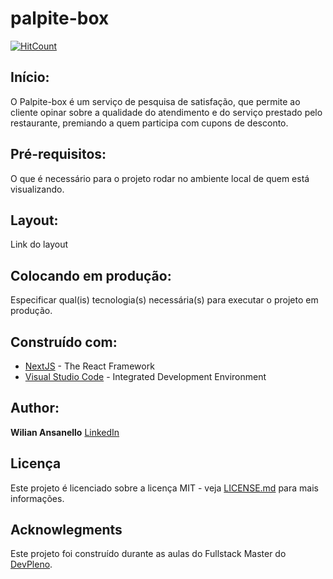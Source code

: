 # palpite-box

[![HitCount](https://hits.dwyl.com/wiliansanello/projeto-git.svg)](https://hits.dwyl.com/wiliansanello/projeto-git)


## Início:

O Palpite-box é um serviço de pesquisa de satisfação, que permite ao cliente opinar sobre a qualidade do atendimento e do serviço prestado pelo restaurante, premiando a quem participa com cupons de desconto.

## Pré-requisitos:

O que é necessário para o projeto rodar no ambiente local de quem está visualizando.


## Layout:

Link do layout


## Colocando em produção:

Especificar qual(is) tecnologia(s) necessária(s) para executar o projeto em produção.


## Construído com:

* [NextJS](https://nextjs.org) - The React Framework
* [Visual Studio Code](https://code.visualstudio.com) - Integrated Development Environment


## Author:

**Wilian Ansanello** [LinkedIn](https://linkedin.com/in/wiliansanello/)


## Licença

Este projeto é licenciado sobre a licença MIT - veja [LICENSE.md](LICENSE.md) para mais informações.


## Acknowlegments

Este projeto foi construído durante as aulas do Fullstack Master do [DevPleno](https://devpleno.com).
